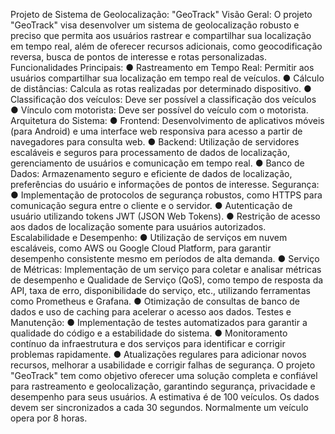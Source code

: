 Projeto de Sistema de Geolocalização: "GeoTrack"
Visão Geral:
O projeto "GeoTrack" visa desenvolver um sistema de geolocalização robusto
e preciso que permita aos usuários rastrear e compartilhar sua localização
em tempo real, além de oferecer recursos adicionais, como geocodificação
reversa, busca de pontos de interesse e rotas personalizadas.
Funcionalidades Principais:
● Rastreamento em Tempo Real: Permitir aos usuários compartilhar sua
localização em tempo real de veículos.
● Cálculo de distâncias: Calcula as rotas realizadas por determinado
dispositivo.
● Classificação dos veículos: Deve ser possível a classificação dos
veículos
● Vínculo com motorista: Deve ser possível do veículo com o motorista.
Arquitetura do Sistema:
● Frontend: Desenvolvimento de aplicativos móveis (para Android) e uma
interface web responsiva para acesso a partir de navegadores para
consulta web.
● Backend: Utilização de servidores escaláveis e seguros para
processamento de dados de localização, gerenciamento de usuários e
comunicação em tempo real.
● Banco de Dados: Armazenamento seguro e eficiente de dados de
localização, preferências do usuário e informações de pontos de
interesse.
Segurança:
● Implementação de protocolos de segurança robustos, como HTTPS
para comunicação segura entre o cliente e o servidor.
● Autenticação de usuário utilizando tokens JWT (JSON Web Tokens).
● Restrição de acesso aos dados de localização somente para usuários
autorizados.
Escalabilidade e Desempenho:
● Utilização de serviços em nuvem escaláveis, como AWS ou Google
Cloud Platform, para garantir desempenho consistente mesmo em
períodos de alta demanda.
● Serviço de Métricas: Implementação de um serviço para coletar e
analisar métricas de desempenho e Qualidade de Serviço (QoS), como
tempo de resposta da API, taxa de erro, disponibilidade do serviço, etc.,
utilizando ferramentas como Prometheus e Grafana.
● Otimização de consultas de banco de dados e uso de caching para
acelerar o acesso aos dados.
Testes e Manutenção:
● Implementação de testes automatizados para garantir a qualidade do
código e a estabilidade do sistema.
● Monitoramento contínuo da infraestrutura e dos serviços para
identificar e corrigir problemas rapidamente.
● Atualizações regulares para adicionar novos recursos, melhorar a
usabilidade e corrigir falhas de segurança.
O projeto "GeoTrack" tem como objetivo oferecer uma solução completa e confiável
para rastreamento e geolocalização, garantindo segurança, privacidade e
desempenho para seus usuários.
A estimativa é de 100 veículos. Os dados devem ser sincronizados a cada 30 segundos.
Normalmente um veículo opera por 8 horas.
